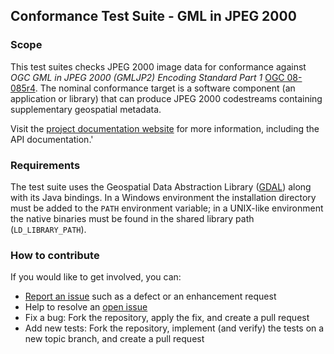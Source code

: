 ## Conformance Test Suite - GML in JPEG 2000

### Scope

This test suites checks JPEG 2000 image data for conformance against _OGC GML 
in JPEG 2000 (GMLJP2) Encoding Standard Part 1_ [OGC 08-085r4](http://docs.opengeospatial.org/is/08-085r4/08-085r4.html).
The nominal conformance target is a software component (an application or library) 
that can produce JPEG 2000 codestreams containing supplementary geospatial metadata.

Visit the [project documentation website](http://opengeospatial.github.io/ets-gmljpx20/) 
for more information, including the API documentation.'


### Requirements

The test suite uses the Geospatial Data Abstraction Library ([GDAL](http://www.gdal.org/)) 
along with its Java bindings. In a Windows environment the installation directory 
must be added to the `PATH` environment variable; in a UNIX-like environment the 
native binaries must be found in the shared library path (`LD_LIBRARY_PATH`).


### How to contribute

If you would like to get involved, you can:

* [Report an issue](https://github.com/opengeospatial/ets-gmljpx20/issues) such as a defect or 
an enhancement request
* Help to resolve an [open issue](https://github.com/opengeospatial/ets-gmljpx20/issues?q=is%3Aopen)
* Fix a bug: Fork the repository, apply the fix, and create a pull request
* Add new tests: Fork the repository, implement (and verify) the tests on a new topic branch, 
and create a pull request

